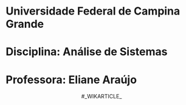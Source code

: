 # Universidade Federal de Campina Grande
# Disciplina: Análise de Sistemas
# Professora: Eliane Araújo
<p align="center"> #_WIKARTICLE_ </p>
